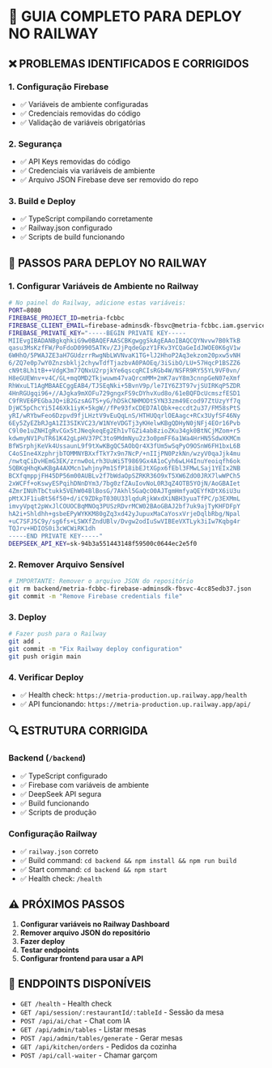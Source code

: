 # 🚀 GUIA COMPLETO PARA DEPLOY NO RAILWAY

## ❌ PROBLEMAS IDENTIFICADOS E CORRIGIDOS

### 1. **Configuração Firebase**
- ✅ Variáveis de ambiente configuradas
- ✅ Credenciais removidas do código
- ✅ Validação de variáveis obrigatórias

### 2. **Segurança**
- ✅ API Keys removidas do código
- ✅ Credenciais via variáveis de ambiente
- ✅ Arquivo JSON Firebase deve ser removido do repo

### 3. **Build e Deploy**
- ✅ TypeScript compilando corretamente
- ✅ Railway.json configurado
- ✅ Scripts de build funcionando

## 🔧 PASSOS PARA DEPLOY NO RAILWAY

### 1. **Configurar Variáveis de Ambiente no Railway**
```bash
# No painel do Railway, adicione estas variáveis:
PORT=8080
FIREBASE_PROJECT_ID=metria-fcbbc
FIREBASE_CLIENT_EMAIL=firebase-adminsdk-fbsvc@metria-fcbbc.iam.gserviceaccount.com
FIREBASE_PRIVATE_KEY="-----BEGIN PRIVATE KEY-----
MIIEvgIBADANBgkqhkiG9w0BAQEFAASCBKgwggSkAgEAAoIBAQCQYNvvw7B0kTkB
qasu3MsKzfFW/PoFdoD09905ATKv/ZJjPqdeGpzY1FKv3YCQaGeIdJWOE0K6gV1w
6WHhO/5PWAJZE3aH7GUdzrrRwgNbLWVNvaK1TG+lJ2HhoP2Aq3ekzom20pxw5vNH
6/ZQ7e0p7wY0Znzsbklj2chywTdfTjazbvA0PAOEq/3iSibO/LU+57HqcP1BSZZ6
cN9t8Lh1tB++VdgK3m77QNxU2rpjkYe6qscqRCIsRGb4W/NSFR9RY55YL9VF0vn/
H8eGUEWnv+v4C/GL+mqOMD2Tkjwuwm47vaQrcmMM+2mK7avY8m3cnnpGeN07eXmf
RhWxuLT1AgMBAAECggEAB4/TJSEqNki+5BvnV9p/le7IY6Z3T97vjSUIRKqP5ZDR
4HnRGUgqi96+//AJgka9mXOFu729gngxFS9cDYhvXud8o/61eBQFDcUcmszfESD1
C9fRVE6PEGbaJQ+iB2GzsAGTS+yG/hDSkCNHMODtSYN33zm49Ecod97ZtUzyYf7q
DjWC5pChcYi5I46Xk1iyK+5kgW//fPe93fxCDED7AlQbk+eccdt2u37/FM58sPtS
yRI/wRYbwFeo6Dzpvd9fjLHztV9vEuQqLnS/HTHUQqrlOEAagc+RCx3UyfSF46Ny
6Ey5ZyEZbRJgA1ZI3SIKVC23/W1NYeVDGTj3yKHelwKBgQDHyN0jNFj4EOr16Pvb
C9l0e1uZNHIgRvCGx5tJNeqkeqEg2Eh1vTGZi4ab8zioZKu34gk0BtNCjMZom+r5
kdwmyNV1PuTR61K42gLpHV37PC3to9MdmNyu2z3o0pmFF6a1Wa4HrHN5SdwXKMCm
BfWSrphjKeVk4UssaunL9f9tXwKBgQC5AObQr4X3fUm5wSqPyO9OSnW6FH1bxL6B
C4oSIne4XzphrjbTOMMNYBXxfTkY7x9n7NcP/+nIIjPN0PzkNn/wzyV0qaJjk4mu
/nwtqCiDvHEmG3EK/zrnw0oLrh3UuWi5T9869Gx4A1oCyh6wLH4InuYeoiqfh6ok
5QBKqHhqKwKBgA4AXMcn1whjnyPm1SfP18ibEJtXGpx6fEbl3FMwLSaj1YEIx2NB
BCXfqmppjFH45DP56m00AUBLv2f7bWdaOpSZRKR36O9xT5XW6ZdO0JRX7lwWPCh5
2xWCFf+oKswyESPqihDNnDYm3/7bg0zfZAuIovNoL0R3qZ4OTB5YOjN/AoGBAIet
4ZmrINUhTbCtukk5VEhW04BlBosG/7Akhl5GaQcO0AJTgmHmfyaQEYfKDtX6iU3u
pMtXJF1iuBt56f50+d/iC9ZDkpT030U33lqduRjkWxdXiNBH3yuaTfPC/p3EXMmL
imvyVpqt2pWxJlCOUOCBqMNOq3PUSzRDvrMCW02BAoGBAJ2bf7uk9ajTyKHFDFpY
hA2i+Shldhh+gsbeEPyWYKKM80gZq3xd42yJupuxMaCaYosxVrjeDqlbRbg/Npal
+uC7SFJ5C9y/sg6fs+LSWXfZndUBlv/Dvgw2odIuSwVIBEeVXTLyk3iIw7Kqbg4r
TQJrv+HDIOS0i3cWCWiRK1dh
-----END PRIVATE KEY-----"
DEEPSEEK_API_KEY=sk-94b3a551443148f59500c0644ec2e5f0
```

### 2. **Remover Arquivo Sensível**
```bash
# IMPORTANTE: Remover o arquivo JSON do repositório
git rm backend/metria-fcbbc-firebase-adminsdk-fbsvc-4cc85edb37.json
git commit -m "Remove Firebase credentials file"
```

### 3. **Deploy**
```bash
# Fazer push para o Railway
git add .
git commit -m "Fix Railway deploy configuration"
git push origin main
```

### 4. **Verificar Deploy**
- ✅ Health check: `https://metria-production.up.railway.app/health`
- ✅ API funcionando: `https://metria-production.up.railway.app/api/`

## 🔍 ESTRUTURA CORRIGIDA

### Backend (`/backend`)
- ✅ TypeScript configurado
- ✅ Firebase com variáveis de ambiente
- ✅ DeepSeek API segura
- ✅ Build funcionando
- ✅ Scripts de produção

### Configuração Railway
- ✅ `railway.json` correto
- ✅ Build command: `cd backend && npm install && npm run build`
- ✅ Start command: `cd backend && npm start`
- ✅ Health check: `/health`

## ⚠️ PRÓXIMOS PASSOS

1. **Configurar variáveis no Railway Dashboard**
2. **Remover arquivo JSON do repositório**
3. **Fazer deploy**
4. **Testar endpoints**
5. **Configurar frontend para usar a API**

## 🎯 ENDPOINTS DISPONÍVEIS

- `GET /health` - Health check
- `GET /api/session/:restaurantId/:tableId` - Sessão da mesa
- `POST /api/ai/chat` - Chat com IA
- `GET /api/admin/tables` - Listar mesas
- `POST /api/admin/tables/generate` - Gerar mesas
- `GET /api/kitchen/orders` - Pedidos da cozinha
- `POST /api/call-waiter` - Chamar garçom